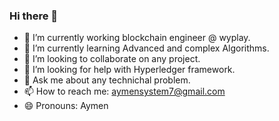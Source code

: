 ### Hi there 👋


- 🔭 I’m currently working blockchain engineer @ wyplay.
- 🌱 I’m currently learning Advanced and complex Algorithms.
- 👯 I’m looking to collaborate on any project.
- 🤔 I’m looking for help with Hyperledger framework.
- 💬 Ask me about any technichal problem.
- 📫 How to reach me: aymensystem7@gmail.com
- 😄 Pronouns: Aymen

